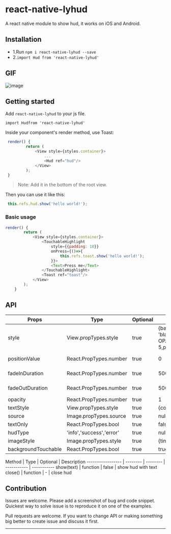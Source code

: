 # react-native-lyhud
A react native module to show hud, it works on iOS and Android.



## Installation

* 1.Run `npm i react-native-lyhud --save`
* 2.`import Hud from 'react-native-lyhud'`

## GIF
![image](https://github.com/lxooxl/react-native-lyhud/blob/master/ex.gif)

## Getting started

Add `react-native-lyhud` to your js file.

`import Hudfrom 'react-native-lyhud'`

Inside your component's render method, use Toast:

```javascript
 render() {
         return (
             <View style={styles.container}>
                 ...
                 <Hud ref="hud"/>
             </View>
         );
 }
```

>Note:  Add it in the bottom of the root view.

Then you can use it like this:

```javascript
 this.refs.hud.show('hello world!');
```


### Basic usage

```javascript
render() {
        return (
            <View style={styles.container}>
                <TouchableHighlight
                    style={{padding: 10}}
                    onPress={()=>{
                        this.refs.toast.show('hello world!');
                    }}>
                    <Text>Press me</Text>
                </TouchableHighlight>
                <Toast ref="toast"/>
            </View>
        );
    }
```


## API


Props              | Type     | Optional | Default     | Description
----------------- | -------- | -------- | ----------- | -----------
style  | View.propTypes.style  | true | {backgroundColor: 'black',opacity: OPACITY,borderRadius: 5,padding: 10,}  |   Custom style hud
positionValue  | React.PropTypes.number  | true | 0  |   Custom hud position marginTop
fadeInDuration  | React.PropTypes.number  | true | 500  |   Custom toast show duration
fadeOutDuration  | React.PropTypes.number  | true | 500  |   Custom toast close duration
opacity  | React.PropTypes.number  | true | 1  |   Custom toast opacity
textStyle  | View.propTypes.style  | true | {color:'white'}  |   Custom style text
source  | Image.propTypes.source  | true | null  |  Custom image source
textOnly  | React.PropTypes.bool  | true | false  |  Only show text
hudType  | 'info','success','error'  | true | null  |  hud Type
imageStyle  | Image.propTypes.style  | true | {tintColor: 'white'}  |  Custom Image style
backgroundTouchable  | React.PropTypes.bool  | true  | true  |  backgroundTouchable


Method            | Type     | Optional | Description
----------------- | -------- | -------- | ----------- | -----------
show(text)   | function | false | show hud with text
close() |  function  | -  |  close hud


## Contribution

Issues are welcome. Please add a screenshot of bug and code snippet. Quickest way to solve issue is to reproduce it on one of the examples.

Pull requests are welcome. If you want to change API or making something big better to create issue and discuss it first.

---
